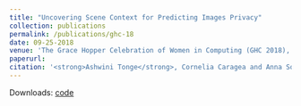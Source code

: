 ```yaml
---
title: "Uncovering Scene Context for Predicting Images Privacy"
collection: publications
permalink: /publications/ghc-18
date: 09-25-2018
venue: 'The Grace Hopper Celebration of Women in Computing (GHC 2018), Houston, TX, USA.'
paperurl: 
citation: '<strong>Ashwini Tonge</strong>, Cornelia Caragea and Anna Squicciarini. (2018). &quot;Uncovering Scene Context for Predicting Images Privacy.&quot; <i>In The Grace Hopper Celebration of Women in Computing (GHC 2018), Houston, TX, USA, 2018 </i>.'
---
```

Downloads: [code](https://github.com/ashwinitonge/deepprivate.git)

